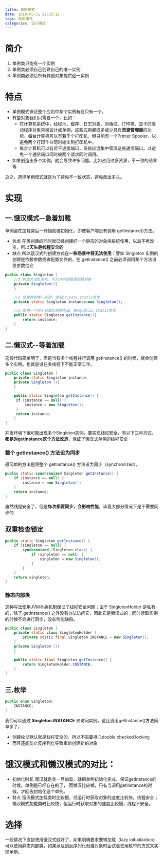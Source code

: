 ```yaml
---
title: 单例模式
date: 2018-05-31 22:25:12
tags: 单例模式
categories: 设计模式
---
```

# 简介
1. 单例类只能有一个实例
2. 单例类必须自己创建自己的唯一实例
3. 单例类必须给所有其他对象提供这一实例
<!-- more -->

# 特点
- 单例模式保证整个应用中某个实例有且只有一个。
- 有些对象我们只需要一个，比如： 
  - 在计算机系统中，线程池、缓存、日志对象、对话框、打印机、显卡的驱动程序对象常被设计成单例。这些应用都或多或少具有**资源管理器**的功能。每台计算机可以有若干个打印机，但只能有一个Printer Spooler，以避免两个打印作业同时输出到打印机中。
  - 每台计算机可以有若干通信端口，系统应当集中管理这些通信端口，以避免一个通信端口同时被两个请求同时调用。
- 如果创造出多个实例，就会导致许多问题，比如占用过多资源，不一致的结果等

总之，选择单例模式就是为了避免不一致状态，避免政出多头。

# 实现

## 一.饿汉模式--急着加载
单例会在加载类后一开始就被初始化，即使客户端没有调用 getInstance()方法。
- 优点
在类创建的同时就已经创建好一个静态的对象供系统使用，以后不再改变，所以**天生是线程安全的**
- 缺点
所以饿汉式的创建方式在**一些场景中将无法使用**：譬如 Singleton 实例的创建是依赖参数或者配置文件的，在 getInstance() 之前必须调用某个方法设置参数给它

```java
public class Singleton {
    //1.构造方法私有化，不允许外部直接创建对象
    private Singleton(){
    }

    //2.创建类的唯一实例，使用private static修饰
    private static Singleton instance=new Singleton();

    //3.提供一个用于获取实例的方法，使用public static修饰
    public static Singleton getInstance(){
        return instance;
    }
}
```

## 二.懒汉式--等着加载
这段代码简单明了，但是当有多个线程并行调用 getInstance() 的时候，就会创建多个实例。也就是说在多线程下不能正常工作。

```java
public class Singleton {
    private static Singleton instance;
    private Singleton (){
    }

    public static Singleton getInstance() {
     if (instance == null) {
         instance = new Singleton();
     }
     return instance;
    }
}
```

并发环境下很可能出现多个Singleton实例，要实现线程安全，有以下三种方式，**都是对getInstance这个方法改造**，保证了懒汉式单例的线程安全

### 整个 getInstance() 方法设为同步
最简单的方法是将整个 getInstance() 方法设为同步（synchronized）。

```java
public static synchronized Singleton getInstance() {
    if (instance == null) {
        instance = new Singleton();
    }
    return instance;
}
```

虽然线程安全了，但是**每次都要同步，会影响性能**，毕竟大部分情况下是不需要同步的

## 双重检查锁定

```java
public static Singleton getInstance() {  
    if (singleton == null) {    
        synchronized (Singleton.class) {    
            if (singleton == null) {    
                singleton = new Singleton();   
            }    
        }    
    }    
    return singleton;   
}  
```

###  静态内部类
这种写法使用JVM本身机制保证了线程安全问题；由于 SingletonHolder 是私有的，除了 getInstance() 之外没有办法访问它，因此它是懒汉式的；同时读取实例的时候不会进行同步，没有性能缺陷。

```java
public class Singleton {  
    private static class SingletonHolder {  
        private static final Singleton INSTANCE = new Singleton();  
    }  
    private Singleton (){
    }  

    public static final Singleton getInstance() {  
        return SingletonHolder.INSTANCE; 
    }  
}
```



## 三.枚举

```java
public enum Singleton{
    INSTANCE;
}
```

我们可以通过 **Singleton.INSTANCE** 来访问实例，这比调用getInstance()方法简单多了。
- 创建枚举默认就是线程安全的，所以不需要担心double checked locking
- 而且还能防止反序列化导致重新创建新的对象

# 饿汉模式和懒汉模式的对比：
- 初始化时机
饿汉就是类一旦加载，就把单例初始化完成，保证getInstance的时候，单例是已经存在的了，
而懒汉比较懒，只有当调用getInstance的时候，才回去初始化这个单例。
- 特点
饿汉模式加载类时比较慢，但运行时获取对象的速度比较快，线程安全；
懒汉模式加载类时比较快，但运行时获取对象的速度比较慢，线程不安全。

# 选择
一般情况下直接使用饿汉式就好了，如果明确要求要懒加载（lazy initialization）可以使用静态内部类，如果涉及到反序列化创建对象时会试着使用枚举的方式来实现单例。











